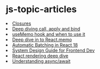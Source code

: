 # js-topic-articles

<li>
  <a href = "https://www.javascripttutorial.net/javascript-closure/#:~:text=In%20JavaScript%2C%20a%20closure%20is,the%20lexical%20scoping%20works%20first.">Closures</a>
</li>
<li>
  <a href = "https://blog.sessionstack.com/how-javascript-works-deep-dive-into-call-apply-and-bind-415f6729c902">Deep diving call, apply and bind</a>
  </li>  
  <li>
  <a href = "https://dev.to/bionicjulia/deeper-dive-into-react-usememo-2nj1">useMemo hook and when to use it</a>
  </li>
  <li>
  <a href = "https://bionicjulia.com/blog/deeper-dive-into-react-memo">Deep dive in to React.memo</a>
  </li>
  
  <li>
  <a href = "https://blog.bitsrc.io/automatic-batching-in-react-18-what-you-should-know-d50141dc096e">Automatic Batching in React 18</a>
  </li>
  
  <li>
  <a href = "https://dev.to/hellonehha/system-design-guide-for-front-end-developers-5fkl">System Design Guide for Frontend Dev</a>
  </li>
  
  
  <li>
  <a href = "https://codesandbox.io/embed/github/kentcdodds/beginners-guide-to-react/tree/codesandbox/18-hook-flow?         fontsize=14&hidenavigation=1&theme=dark">React rendering deep dive</a>
  </li>
  
  <li>
   <a href = "https://medium.com/@rafaelvidaurre/truly-understanding-async-await-491dd580500e">Understanding async/await</a>
  </li>
  
  




